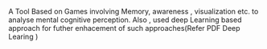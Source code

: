 A Tool Based on Games involving Memory, awareness , visualization etc. to analyse mental cognitive perception.
Also , used deep Learning based approach for futher enhacement of such approaches(Refer PDF Deep Learing )
